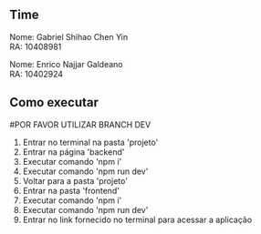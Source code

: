## Time
Nome: Gabriel Shihao Chen Yin  
RA: 10408981

Nome: Enrico Najjar Galdeano  
RA: 10402924

## Como executar
#POR FAVOR UTILIZAR BRANCH DEV

1) Entrar no terminal na pasta 'projeto'
2) Entrar na página 'backend'
3) Executar comando 'npm i'
4) Executar comando 'npm run dev'
5) Voltar para a pasta 'projeto'
6) Entrar na pasta 'frontend'
7) Executar comando 'npm i'
8) Executar comando 'npm run dev'
9) Entrar no link fornecido no terminal para acessar a aplicação
